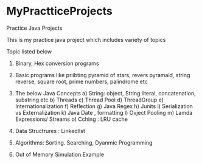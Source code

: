 # MyPractticeProjects
Practice Java Projects

This is my practice java project which includes variety of topics

Topic listed below

1) Binary, Hex conversion programs

2) Basic programs like priibting pyramid of stars, revers pyramaid, string reverse, square root, prime numbers, palindrome etc

3)  The below  Java Concepts 
   a) String:  object, String literal, concatenation, substring  etc
   b) Threads
   c) Thread Pool
   d) ThreadGroup
   e) Internationalization
   f) Reflection
   g) Java Regex
   h) Junits
   i) Serialization vs Externalization
   k) Java Date , formatting
   l) Ovject Pooling
   m) Lamda Expressions/ Streams
   o) Cching : LRU cache
  
  
  4) Data Structrures : LinkedlIst 
  5) Algorithms: Sorting. Searching, Dyanmic Programming
  6) Out of Memory Simulation Example
   
   
   


